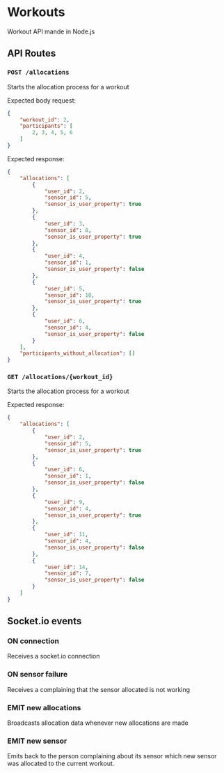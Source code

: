 # Workouts
Workout API mande in Node.js

## API Routes

### `POST /allocations`

Starts the allocation process for a workout

Expected body request:
```json
{
	"workout_id": 2,
	"participants": [
		2, 3, 4, 5, 6
	]
} 
```

Expected response:
```json
{
    "allocations": [
        {
            "user_id": 2,
            "sensor_id": 5,
            "sensor_is_user_property": true
        },
        {
            "user_id": 3,
            "sensor_id": 8,
            "sensor_is_user_property": true
        },
        {
            "user_id": 4,
            "sensor_id": 1,
            "sensor_is_user_property": false
        },
        {
            "user_id": 5,
            "sensor_id": 10,
            "sensor_is_user_property": true
        },
        {
            "user_id": 6,
            "sensor_id": 4,
            "sensor_is_user_property": false
        }
    ],
    "participants_without_allocation": []
}
```

### `GET /allocations/{workout_id}`

Starts the allocation process for a workout

Expected response:
```json
{
    "allocations": [
        {
            "user_id": 2,
            "sensor_id": 5,
            "sensor_is_user_property": true
        },
        {
            "user_id": 6,
            "sensor_id": 1,
            "sensor_is_user_property": false
        },
        {
            "user_id": 9,
            "sensor_id": 4,
            "sensor_is_user_property": true
        },
        {
            "user_id": 11,
            "sensor_id": 4,
            "sensor_is_user_property": false
        },
        {
            "user_id": 14,
            "sensor_id": 7,
            "sensor_is_user_property": false
        }
    ]
}
```

## Socket.io events

### ON connection

Receives a socket.io connection

### ON sensor failure

Receives a complaining that the sensor allocated is not working

### EMIT new allocations

Broadcasts allocation data whenever new allocations are made

### EMIT new sensor

Emits back to the person complaining about its sensor which new sensor was allocated to the current workout.
